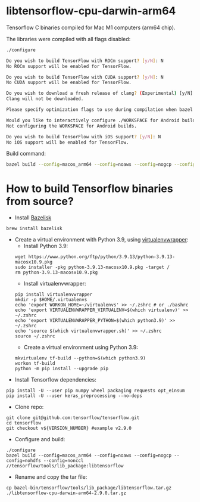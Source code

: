 # libtensorflow-cpu-darwin-arm64
Tensorflow C binaries compiled for Mac M1 computers (arm64 chip).

The libraries were compiled with all flags disabled:

```bash
./configure

Do you wish to build TensorFlow with ROCm support? [y/N]: N
No ROCm support will be enabled for TensorFlow.

Do you wish to build TensorFlow with CUDA support? [y/N]: N
No CUDA support will be enabled for TensorFlow.

Do you wish to download a fresh release of clang? (Experimental) [y/N]: N
Clang will not be downloaded.

Please specify optimization flags to use during compilation when bazel option "--config=opt" is specified [Default is -Wno-sign-compare]:

Would you like to interactively configure ./WORKSPACE for Android builds? [y/N]: N
Not configuring the WORKSPACE for Android builds.

Do you wish to build TensorFlow with iOS support? [y/N]: N
No iOS support will be enabled for TensorFlow.
```

Build command:

```bash
bazel build --config=macos_arm64 --config=noaws --config=nogcp --config=nohdfs --config=nonccl //tensorflow/tools/lib_package:libtensorflow
```

# How to build Tensorflow binaries from source?
- Install [Bazelisk](https://github.com/bazelbuild/bazelisk#installation)
```
brew install bazelisk
```
- Create a virtual environment with Python 3.9, using [virtualenvwrapper](https://github.com/bernardobarreto/virtualenvwrapper):
  - Install Python 3.9:
  ```
  wget https://www.python.org/ftp/python/3.9.13/python-3.9.13-macosx10.9.pkg
  sudo installer -pkg python-3.9.13-macosx10.9.pkg -target /
  rm python-3.9.13-macosx10.9.pkg
  ```
  - Install virtualenvwrapper:
  ```
  pip install virtualenvwrapper
  mkdir -p $HOME/.virtualenvs
  echo 'export WORKON_HOME=~/virtualenvs' >> ~/.zshrc # or ./bashrc
  echo 'export VIRTUALENVWRAPPER_VIRTUALENV=$(which virtualenv)' >> ~/.zshrc
  echo 'export VIRTUALENVWRAPPER_PYTHON=$(which python3.9)' >> ~/.zshrc
  echo 'source $(which virtualenvwrapper.sh)' >> ~/.zshrc
  source ~/.zshrc
  ```
  - Create a virtual environment using Python 3.9:
  ```
  mkvirtualenv tf-build --python=$(which python3.9)
  workon tf-build
  python -m pip install --upgrade pip
  ```
- Install Tensorflow dependencies:
```
pip install -U --user pip numpy wheel packaging requests opt_einsum
pip install -U --user keras_preprocessing --no-deps
```
- Clone repo:
```
git clone git@github.com:tensorflow/tensorflow.git
cd tensorflow
git checkout v${VERSION_NUMBER} #example v2.9.0
```
- Configure and build:
```
./configure
bazel build --config=macos_arm64 --config=noaws --config=nogcp --config=nohdfs --config=nonccl //tensorflow/tools/lib_package:libtensorflow
```
- Rename and copy the tar file:
```
cp bazel-bin/tensorflow/tools/lib_package/libtensorflow.tar.gz ./libtensorflow-cpu-darwin-arm64-2.9.0.tar.gz
```


